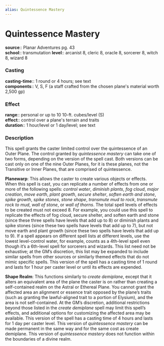 ```yaml
---
alias: Quintessence Mastery
---
```


# Quintessence Mastery 

**source**:: Planar Adventures pg. 43  
**school**:: transmutation
**level**:: arcanist 8, cleric 8, oracle 8, sorcerer 8, witch 8, wizard 8

### Casting 

**casting-time**:: 1 round or 4 hours; see text  
**components**:: V, S, F (a staff crafted from the chosen plane's material worth 2,500 gp)

### Effect 

**range**:: personal or up to 10 10-ft. cubes/level (S)  
**effect**:: control over a plane's terrain and traits  
**duration**:: 1 hour/level or 1 day/level; see text

### Description 

This spell grants the caster limited control over the quintessence of an Outer Plane. The control granted by *quintessence mastery* can take one of two forms, depending on the version of the spell cast. Both versions can be cast only on one of the nine Outer Planes, for it is these planes, not the Transitive or Inner Planes, that are comprised of quintessence.  
  
**Planewarp**: This allows the caster to create various objects or effects. When this spell is cast, you can replicate a number of effects from one or more of the following spells: *control water*, *diminish plants*, *fog cloud*, *major creation*, *move earth*, *plant growth*, *secure shelter*, *soften earth and stone*, *spike growth*, *spike stones*, *stone shape*, *transmute mud to rock*, *transmute rock to mud*, *wall of stone*, or *wall of thorns*. The total spell levels of effects to be created must not exceed 8. For example, you could use this spell to replicate the effects of fog cloud, secure shelter, and soften earth and stone (since these three spells have levels that add up to 8) or diminish plants and spike stones (since these two spells have levels that add up to 7), but not move earth and plant growth (since these two spells have levels that add up to 9). If a spell appears on different spell lists at different levels, use the lowest level-control water, for example, counts as a 4th-level spell even though it’s a 6th-level spell for sorcerers and wizards. This list need not be exhaustive; at the GM’s discretion, this list may be expanded to include similar spells from other sources or similarly themed effects that do not mimic specific spells. This version of the spell has a casting time of 1 round and lasts for 1 hour per caster level or until its effects are expended.  
  
**Shape Realm**: This functions similarly to *create demiplane*, except that it alters an equivalent area of the plane the caster is on rather than creating a self-contained realm on the Astral or Ethereal Plane. You cannot grant the affected area an alignment or essence trait opposed by the plane’s traits (such as granting the lawful-aligned trait to a portion of Elysium), and the area is not self-contained. At the GM’s discretion, additional restrictions beyond those listed in the *create demiplane* spell may limit this spell’s effects, and additional options for customizing the affected area may be available. This version of the spell has a casting time of 4 hours and lasts for 1 day per caster level. This version of *quintessence mastery* can be made permanent in the same way and for the same cost as create demiplane. This version of *quintessence mastery* does not function within the boundaries of a divine realm.
